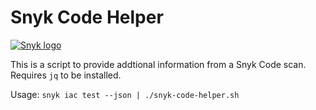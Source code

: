 # Snyk Code Helper

[![Snyk logo](https://snyk.io/style/asset/logo/snyk-print.svg)](https://snyk.io)

This is a script to provide addtional information from a Snyk Code scan. Requires ```jq``` to be installed.

Usage:
```snyk iac test --json | ./snyk-code-helper.sh```